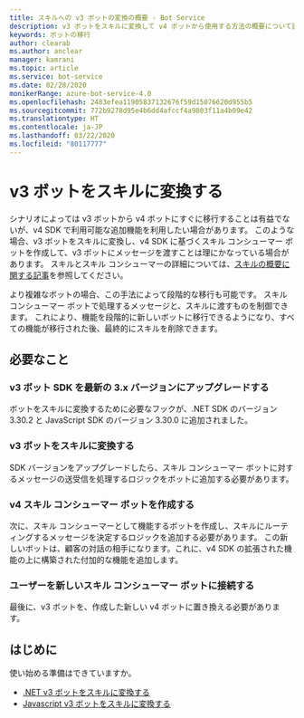 ```yaml
---
title: スキルへの v3 ボットの変換の概要 - Bot Service
description: v3 ボットをスキルに変換して v4 ボットから使用する方法の概要について説明します。
keywords: ボットの移行
author: clearab
ms.author: anclear
manager: kamrani
ms.topic: article
ms.service: bot-service
ms.date: 02/28/2020
monikerRange: azure-bot-service-4.0
ms.openlocfilehash: 2483efea11905837132676f59d15076620d955b5
ms.sourcegitcommit: 772b9278d95e4b6dd4afccf4a9803f11a4b09e42
ms.translationtype: HT
ms.contentlocale: ja-JP
ms.lasthandoff: 03/22/2020
ms.locfileid: "80117777"
---
```

# <a name="convert-a-v3-bot-to-a-skill"></a>v3 ボットをスキルに変換する

シナリオによっては v3 ボットから v4 ボットにすぐに移行することは有益でないが、v4 SDK で利用可能な追加機能を利用したい場合があります。 このような場合、v3 ボットをスキルに変換し、v4 SDK に基づくスキル コンシューマー ボットを作成して、v3 ボットにメッセージを渡すことは理にかなっている場合があります。 スキルとスキル コンシューマーの詳細については、[スキルの概要に関する記事](../skills-conceptual.md)を参照してください。

より複雑なボットの場合、この手法によって段階的な移行も可能です。 スキル コンシューマー ボットで処理するメッセージと、スキルに渡すものを制御できます。 これにより、機能を段階的に新しいボットに移行できるようになり、すべての機能が移行された後、最終的にスキルを削除できます。

## <a name="whats-required"></a>必要なこと

### <a name="upgrade-your-v3-bot-sdk-to-the-most-current-3x-version"></a>v3 ボット SDK を最新の 3.x バージョンにアップグレードする

ボットをスキルに変換するために必要なフックが、.NET SDK のバージョン 3.30.2 と JavaScript SDK のバージョン 3.30.0 に追加されました。

### <a name="convert-your-v3-bot-to-a-skill"></a>v3 ボットをスキルに変換する

SDK バージョンをアップグレードしたら、スキル コンシューマー ボットに対するメッセージの送受信を処理するロジックをボットに追加する必要があります。

### <a name="create-a-v4-skill-consumer-bot"></a>v4 スキル コンシューマー ボットを作成する

次に、スキル コンシューマーとして機能するボットを作成し、スキルにルーティングするメッセージを決定するロジックを追加する必要があります。 この新しいボットは、顧客の対話の相手になります。これに、v4 SDK の拡張された機能の上に構築された付加的な機能を追加します。

### <a name="connect-your-users-to-the-new-skill-consumer-bot"></a>ユーザーを新しいスキル コンシューマー ボットに接続する

最後に、v3 ボットを、作成した新しい v4 ボットに置き換える必要があります。

## <a name="get-started"></a>はじめに

使い始める準備はできていますか。

- [.NET v3 ボットをスキルに変換する](net-v3-as-skill.md)
- [Javascript v3 ボットをスキルに変換する](javascript-v3-as-skill.md)
